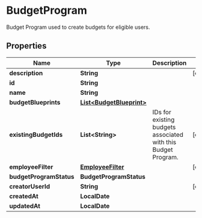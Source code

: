 

# BudgetProgram

 Budget Program used to create budgets for eligible users. 

## Properties

| Name | Type | Description | Notes |
|------------ | ------------- | ------------- | -------------|
|**description** | **String** |  |  [optional] |
|**id** | **String** |  |  |
|**name** | **String** |  |  |
|**budgetBlueprints** | [**List&lt;BudgetBlueprint&gt;**](BudgetBlueprint.md) |  |  |
|**existingBudgetIds** | **List&lt;String&gt;** |  IDs for existing budgets associated with this Budget Program.  |  [optional] |
|**employeeFilter** | [**EmployeeFilter**](EmployeeFilter.md) |  |  [optional] |
|**budgetProgramStatus** | **BudgetProgramStatus** |  |  |
|**creatorUserId** | **String** |  |  [optional] |
|**createdAt** | **LocalDate** |  |  |
|**updatedAt** | **LocalDate** |  |  |



